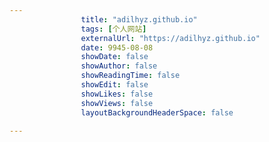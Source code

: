 ---
                title: "adilhyz.github.io"
                tags: [个人网站]
                externalUrl: "https://adilhyz.github.io"
                date: 9945-08-08
                showDate: false
                showAuthor: false
                showReadingTime: false
                showEdit: false
                showLikes: false
                showViews: false
                layoutBackgroundHeaderSpace: false
                ---

